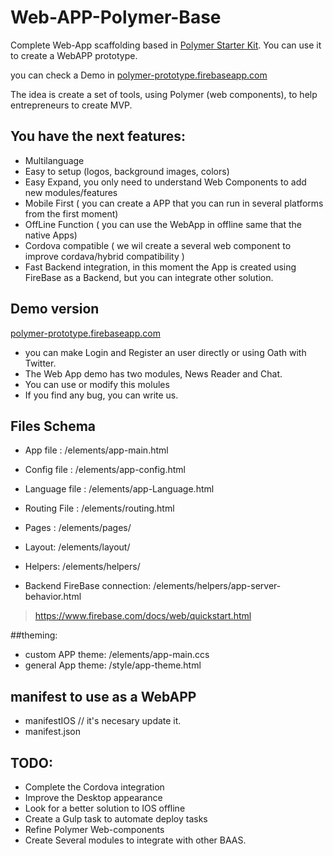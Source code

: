 # Web-APP-Polymer-Base
Complete Web-App scaffolding based in [Polymer Starter Kit](https://developers.google.com/web/tools/polymer-starter-kit/index?hl=en).
You can use it to create a WebAPP prototype.

you can check a Demo in [polymer-prototype.firebaseapp.com](https://polymer-prototype.firebaseapp.com)

The idea is create a set of tools, using Polymer (web components), to help entrepreneurs to create MVP. 

## You have the next features:
* Multilanguage
* Easy to setup (logos, background images, colors)
* Easy Expand, you only need to understand Web Components to add new modules/features
* Mobile First ( you can create a APP that you can run in several platforms from the first moment)
* OffLine Function ( you can use the WebApp in offline same that the native Apps)
* Cordova compatible ( we wil create a several web component to improve cordava/hybrid compatibility )
* Fast Backend integration, in this moment the App is created using FireBase as a Backend, but you can integrate other solution.

## Demo version
[polymer-prototype.firebaseapp.com](https://polymer-prototype.firebaseapp.com)

* you can make Login and Register an user directly or using Oath with Twitter.
* The Web App demo has two modules, News Reader and Chat.
* You can use or modify this molules
* If you find any bug, you can write us.

## Files Schema

* App file : /elements/app-main.html
* Config file   : /elements/app-config.html
* Language file : /elements/app-Language.html
* Routing File  : /elements/routing.html
* Pages : /elements/pages/
* Layout: /elements/layout/
* Helpers: /elements/helpers/

* Backend FireBase connection: /elements/helpers/app-server-behavior.html
> https://www.firebase.com/docs/web/quickstart.html

##theming:

* custom APP theme: /elements/app-main.ccs
* general App theme: /style/app-theme.html

## manifest to use as a WebAPP

* manifestIOS // it's necesary update it.
* manifest.json

## TODO:

* Complete the Cordova integration
* Improve the Desktop appearance
* Look for a better solution to IOS offline
* Create a Gulp task to automate deploy tasks 
* Refine Polymer Web-components
* Create Several modules to integrate with other BAAS.
